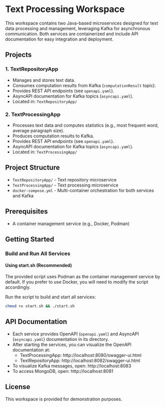 # Text Processing Workspace

This workspace contains two Java-based microservices designed for text data processing and management, leveraging Kafka for asynchronous communication. Both services are containerized and include API documentation for easy integration and deployment.

## Projects

### 1. TextRepositoryApp
- Manages and stores text data.
- Consumes computation results from Kafka (`computationResult` topic).
- Provides REST API endpoints (see `openapi.yaml`).
- AsyncAPI documentation for Kafka topics (`asyncapi.yaml`).
- Located in: `TextRepositoryApp/`

### 2. TextProcessingApp
- Processes text data and computes statistics (e.g., most frequent word, average paragraph size).
- Produces computation results to Kafka.
- Provides REST API endpoints (see `openapi.yaml`).
- AsyncAPI documentation for Kafka topics (`asyncapi.yaml`).
- Located in: `TextProcessingApp/`

## Project Structure
- `TextRepositoryApp/` - Text repository microservice
- `TextProcessingApp/` - Text processing microservice
- `docker-compose.yml` - Multi-container orchestration for both services and Kafka

## Prerequisites
- A container management service (e.g., Docker, Podman)

## Getting Started

### Build and Run All Services

#### Using start.sh (Recommended)
The provided script uses Podman as the container management service by default. If you prefer to use Docker, you will need to modify the script accordingly.

Run the script to build and start all services:
```sh
chmod +x start.sh && ./start.sh
```

## API Documentation
- Each service provides OpenAPI (`openapi.yaml`) and AsyncAPI (`asyncapi.yaml`) documentation in its directory.
- After starting the services, you can visualize the OpenAPI documentation at:
  - TextProcessingApp: http://localhost:8080/swagger-ui.html
  - TextRepositoryApp: http://localhost:8082/swagger-ui.html
- To visualize Kafka messages, open: http://localhost:8083
- To access MongoDB, open: http://localhost:8081

## License
This workspace is provided for demonstration purposes.
